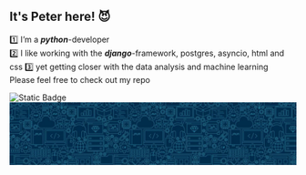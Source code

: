 ## It's Peter here! 😈  

1️⃣ I’m a ***python***-developer  
2️⃣ I like working with the ***django***-framework, postgres, asyncio, html and css 
3️⃣ yet getting closer with the data analysis and machine learning  
Please feel free to check out my repo

<img alt="Static Badge" src="https://img.shields.io/badge/Ninja2EatYa-Python-yellow?logo=codingninjas&logoColor=white">  
<img src="https://github.com/Ninja2EatYa/Ninja2EatYa/blob/main/IMG_7576.JPG" align=center>
